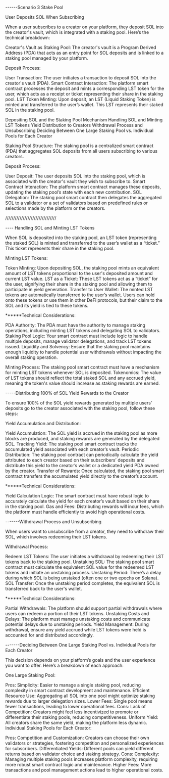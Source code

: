 ------Scenario 3
Stake Pool

User Deposits SOL When Subscribing

When a user subscribes to a creator on your platform, they deposit SOL into the creator's vault, which is integrated with a staking pool. Here’s the technical breakdown:

Creator's Vault as Staking Pool: The creator's vault is a Program Derived Address (PDA) that acts as an entry point for SOL deposits and is linked to a staking pool managed by your platform.

Deposit Process:

User Transaction: The user initiates a transaction to deposit SOL into the creator's vault (PDA).
Smart Contract Interaction: The platform smart contract processes the deposit and mints a corresponding LST token for the user, which acts as a receipt or ticket representing their share in the staking pool.
LST Token Minting: Upon deposit, an LST (Liquid Staking Token) is minted and transferred to the user’s wallet. This LST represents their staked SOL in the staking pool.


Depositing SOL and the Staking Pool Mechanism
Handling SOL and Minting LST Tokens
Yield Distribution to Creators
Withdrawal Process and Unsubscribing
Deciding Between One Large Staking Pool vs. Individual Pools for Each Creator

Staking Pool Structure: The staking pool is a centralized smart contract (PDA) that aggregates SOL deposits from all users subscribing to various creators.

Deposit Process:

User Deposit: The user deposits SOL into the staking pool, which is associated with the creator's vault they wish to subscribe to.
Smart Contract Interaction: The platform smart contract manages these deposits, updating the staking pool’s state with each new contribution.
SOL Delegation: The staking pool smart contract then delegates the aggregated SOL to a validator or a set of validators based on predefined rules or selections made by the platform or the creators.

////////////////////////////////


---- Handling SOL and Minting LST Tokens

When SOL is deposited into the staking pool, an LST token (representing the staked SOL) is minted and transferred to the user’s wallet as a “ticket.” This ticket represents their share in the staking pool.

Minting LST Tokens:

Token Minting: Upon depositing SOL, the staking pool mints an equivalent amount of LST tokens proportional to the user's deposited amount and current LST value.
LST as a Ticket: These LST tokens act as a “ticket” for the user, signifying their share in the staking pool and allowing them to participate in yield generation.
Transfer to User Wallet: The minted LST tokens are automatically transferred to the user’s wallet. Users can hold onto these tokens or use them in other DeFi protocols, but their claim to the SOL and its yield is tied to these tokens.


******Technical Considerations:

PDA Authority: The PDA must have the authority to manage staking operations, including minting LST tokens and delegating SOL to validators.
Staking Pool Logic: Your smart contract must include logic to handle multiple deposits, manage validator delegations, and track LST tokens issued.
Liquidity and Solvency: Ensure that the staking pool maintains enough liquidity to handle potential user withdrawals without impacting the overall staking operation.

Minting Process: The staking pool smart contract must have a mechanism for minting LST tokens whenever SOL is deposited.
Tokenomics: The value of LST tokens should reflect the total staked SOL and any accrued yield, meaning the token's value should increase as staking rewards are earned.



-----Distributing 100% of SOL Yield Rewards to the Creator


To ensure 100% of the SOL yield rewards generated by multiple users’ deposits go to the creator associated with the staking pool, follow these steps:

Yield Accumulation and Distribution:

Yield Accumulation: The SOL yield is accrued in the staking pool as more blocks are produced, and staking rewards are generated by the delegated SOL.
Tracking Yield: The staking pool smart contract tracks the accumulated yield associated with each creator’s vault.
Periodic Distribution: The staking pool contract can periodically calculate the yield attributed to each creator based on their subscribers’ deposits and distribute this yield to the creator’s wallet or a dedicated yield PDA owned by the creator.
Transfer of Rewards: Once calculated, the staking pool smart contract transfers the accumulated yield directly to the creator’s account.

******Technical Considerations:

Yield Calculation Logic: The smart contract must have robust logic to accurately calculate the yield for each creator’s vault based on their share in the staking pool.
Gas and Fees: Distributing rewards will incur fees, which the platform must handle efficiently to avoid high operational costs.


-------Withdrawal Process and Unsubscribing

When users want to unsubscribe from a creator, they need to withdraw their SOL, which involves redeeming their LST tokens.

Withdrawal Process:

Redeem LST Tokens: The user initiates a withdrawal by redeeming their LST tokens back to the staking pool.
Unstaking SOL: The staking pool smart contract must calculate the equivalent SOL value for the redeemed LST tokens and initiate an unstaking process.
Unstaking Period: There’s a delay during which SOL is being unstaked (often one or two epochs on Solana).
SOL Transfer: Once the unstaking period completes, the equivalent SOL is transferred back to the user's wallet.

******Technical Considerations:

Partial Withdrawals: The platform should support partial withdrawals where users can redeem a portion of their LST tokens.
Unstaking Costs and Delays: The platform must manage unstaking costs and communicate potential delays due to unstaking periods.
Yield Management: During withdrawal, ensure any yield accrued while LST tokens were held is accounted for and distributed accordingly.


-------Deciding Between One Large Staking Pool vs. Individual Pools for Each Creator


This decision depends on your platform’s goals and the user experience you want to offer. Here’s a breakdown of each approach:

One Large Staking Pool:

Pros:
Simplicity: Easier to manage a single staking pool, reducing complexity in smart contract development and maintenance.
Efficient Resource Use: Aggregating all SOL into one pool might optimize staking rewards due to larger delegation sizes.
Lower Fees: Single pool means fewer transactions, leading to lower operational fees.
Cons:
Lack of Competition: Creators might feel less incentivized to promote or differentiate their staking pools, reducing competitiveness.
Uniform Yield: All creators share the same yield, making the platform less dynamic.
Individual Staking Pools for Each Creator:

Pros:
Competition and Customization: Creators can choose their own validators or strategies, fostering competition and personalized experiences for subscribers.
Differentiated Yields: Different pools can yield different returns based on validator choice and staking strategy.
Cons:
Complexity: Managing multiple staking pools increases platform complexity, requiring more robust smart contract logic and maintenance.
Higher Fees: More transactions and pool management actions lead to higher operational costs.
